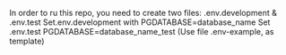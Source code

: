In order to ru this repo, you need to create two files: .env.development &
.env.test Set.env.development with PGDATABASE=database_name Set .env.test
PGDATABASE=database_name_test (Use file .env-example, as template)
